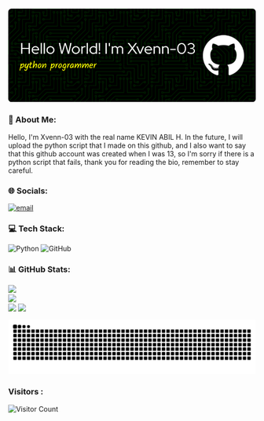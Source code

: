 ![Xvenn-03](github-header-image.png)
### 💫 About Me:
Hello, I'm Xvenn-03 with the real name KEVIN ABIL H. In the future, I will upload the python script that I made on this github, and I also want to say that this github account was created when I was 13, so I'm sorry if there is a python script that fails, thank you for reading the bio, remember to stay careful.

### 🌐 Socials:
[![email](https://img.shields.io/badge/Email-D14836?logo=gmail&logoColor=white)](mailto:xynnxploit941@gmail.com) 

### 💻 Tech Stack:
![Python](https://img.shields.io/badge/python-3670A0?style=for-the-badge&logo=python&logoColor=ffdd54) ![GitHub](https://img.shields.io/badge/github-%23121011.svg?style=for-the-badge&logo=github&logoColor=white)
### 📊 GitHub Stats:
![](https://github-readme-stats.vercel.app/api?username=Xvenn-03&theme=github_dark&hide_border=false&include_all_commits=false&count_private=false)<br/>
![](https://nirzak-streak-stats.vercel.app/?user=Xvenn-03&theme=github_dark&hide_border=false)<br/>
![](https://github-readme-stats.vercel.app/api/top-langs/?username=Xvenn-03&theme=github_dark&hide_border=false&include_all_commits=false&count_private=false&layout=compact)
[![](https://visitcount.itsvg.in/api?id=Xvenn-03&icon=0&color=0)](https://visitcount.itsvg.in)

<img src="https://raw.githubusercontent.com/Xvenn-03/Xvenn-03/output/snake.svg" alt="Snake animation" />

###
### Visitors :
![Visitor Count](https://profile-counter.glitch.me/Xvenn-03/count.svg)
